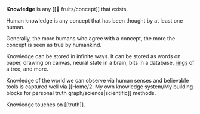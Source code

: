 

**Knowledge** is any [[🌳 fruits/concept]] that exists.

Human knowledge is any concept that has been thought by at least one human.  

Generally, the more humans who agree with a concept, the more the concept is seen as true by humankind. 

Knowledge can be stored in infinite ways. It can be stored as words on paper, drawing on canvas, neural state in a brain, bits in a database, [rings](https://en.wikipedia.org/wiki/Dendrochronology#Growth_rings) of a tree, and more. 

Knowledge of the world we can observe via human senses and believable tools is captured well via [[Home/2. My own knowledge system/My building blocks for personal truth graph/science|scientific]] methods. 

Knowledge touches on [[truth]].
